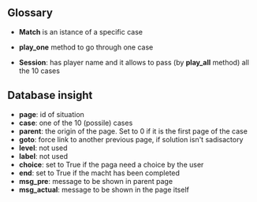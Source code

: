 
## Glossary
    
- **Match** is an istance of a specific case     

- **play_one** method to go through one case

- **Session**: has player name and it allows to pass (by **play_all** method) all the 10 cases



## Database insight

- **page**: id of situation
- **case**: one of the 10 (possile) cases
- **parent**: the origin of the page. Set to 0 if it is the first page of the case
- **goto**: force link to another previous page, if solution isn't sadisactory
- **level**: not used
- **label**: not used
- **choice**: set to True if the paga need a choice by the user
- **end**:  set to True if the macht has been completed
- **msg_pre**: message to be shown in parent page
- **msg_actual**: message to be shown in the page itself